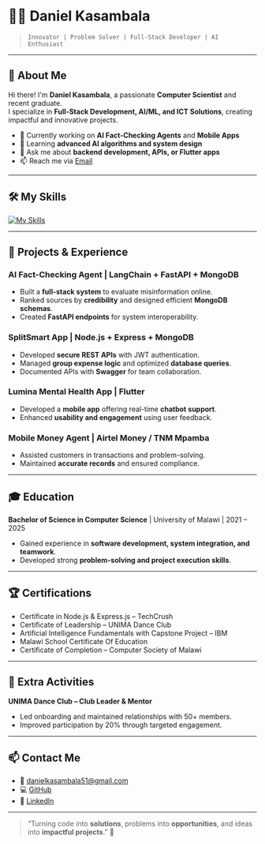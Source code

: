 # 👨‍💻 Daniel Kasambala

> `Innovator | Problem Solver | Full-Stack Developer | AI Enthusiast`

---

## 🌟 About Me

Hi there! I'm **Daniel Kasambala**, a passionate **Computer Scientist** and recent graduate.  
I specialize in **Full-Stack Development, AI/ML, and ICT Solutions**, creating impactful and innovative projects.

- 🔭 Currently working on **AI Fact-Checking Agents** and **Mobile Apps**  
- 🌱 Learning **advanced AI algorithms and system design**  
- 💬 Ask me about **backend development, APIs, or Flutter apps**  
- 📫 Reach me via [Email](mailto:danielkasambala51@gmail.com)  

---

## 🛠 My Skills

[![My Skills](https://skillicons.dev/icons?i=python,java,nodejs,express,mongodb,react,nextjs,html,css,flutter,jwt,postman&theme=light)](https://skillicons.dev)

---

## 📂 Projects & Experience

### AI Fact-Checking Agent | LangChain + FastAPI + MongoDB
- Built a **full-stack system** to evaluate misinformation online.
- Ranked sources by **credibility** and designed efficient **MongoDB schemas**.
- Created **FastAPI endpoints** for system interoperability.

### SplitSmart App | Node.js + Express + MongoDB
- Developed **secure REST APIs** with JWT authentication.
- Managed **group expense logic** and optimized **database queries**.
- Documented APIs with **Swagger** for team collaboration.

### Lumina Mental Health App | Flutter
- Developed a **mobile app** offering real-time **chatbot support**.
- Enhanced **usability and engagement** using user feedback.

### Mobile Money Agent | Airtel Money / TNM Mpamba
- Assisted customers in transactions and problem-solving.
- Maintained **accurate records** and ensured compliance.

---

## 🎓 Education

**Bachelor of Science in Computer Science** | University of Malawi | 2021 – 2025  
- Gained experience in **software development, system integration, and teamwork**.  
- Developed strong **problem-solving and project execution skills**.

---

## 🏆 Certifications

- Certificate in Node.js & Express.js – TechCrush  
- Certificate of Leadership – UNIMA Dance Club  
- Artificial Intelligence Fundamentals with Capstone Project – IBM  
- Malawi School Certificate Of Education  
- Certificate of Completion – Computer Society of Malawi  

---

## 💃 Extra Activities

**UNIMA Dance Club – Club Leader & Mentor**  
- Led onboarding and maintained relationships with 50+ members.  
- Improved participation by 20% through targeted engagement.  

---

## 📫 Contact Me

- 📧 [danielkasambala51@gmail.com](mailto:danielkasambala51@gmail.com)  
- 💻 [GitHub](https://github.com/DILHT)  
- 🔗 [LinkedIn](https://linkedin.com/)  

---

> “Turning code into **solutions**, problems into **opportunities**, and ideas into **impactful projects**.” 🚀
